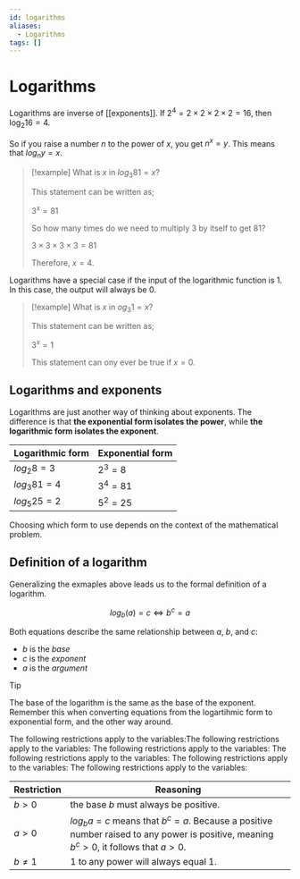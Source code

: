 ```yaml
---
id: logarithms
aliases:
  - Logarithms
tags: []
---
```


# Logarithms

Logarithms are inverse of [[exponents]]. If $2^4=2\times2\times2\times2=16$,
then $\log_2{16} = 4$.

So if you raise a number $n$ to the power of $x$, you get $n^x=y$. This means
that $log_n{y} = x$.

> [!example] What is $x$ in $log_3{81} = x$?
>
> This statement can be written as;
>
> $3^x=81$
>
> So how many times do we need to multiply $3$ by itself to get $81$?
>
> $3\times3\times3\times3=81$
>
> Therefore, $x=4$.

Logarithms have a special case if the input of the logarithmic function is $1$.
In this case, the output will always be 0.

> [!example] What is $x$ in $og_3{1} = x$?
>
> This statement can be written as;
>
> $3^x=1$
>
> This statement can ony ever be true if $x=0$.

## Logarithms and exponents

Logarithms are just another way of thinking about exponents. The difference is
that **the exponential form isolates the power**, while **the logarithmic form
isolates the exponent**.

| Logarithmic form | Exponential form |
| ---------------- | ---------------- |
| $log_2{8}=3$     | $2^3=8$          |
| $log_3{81}=4$    | $3^4=81$         |
| $log_5{25}=2$    | $5^2=25$         |

Choosing which form to use depends on the context of the mathematical problem.

## Definition of a logarithm

Generalizing the exmaples above leads us to the formal definition of a
logarithm.

$$ log_b(a) = c \iff b^c = a $$

Both equations describe the same relationship between $a$, $b$, and $c$:

- $b$ is the _base_
- $c$ is the _exponent_
- $a$ is the _argument_

> [!tip]
>
> The base of the logarithm is the same as the base of the exponent. Remember
> this when converting equations from the logartihmic form to exponential form,
> and the other way around.

The following restrictions apply to the variables:The following restrictions
apply to the variables: The following restrictions apply to the variables: The
following restrictions apply to the variables: The following restrictions apply
to the variables: The following restrictions apply to the variables:

| Restriction | Reasoning                                                                                                                                 |
| ----------- | ----------------------------------------------------------------------------------------------------------------------------------------- |
| $b > 0$     | the base $b$ must always be positive.                                                                                                     |
| $a > 0$     | $log_b{a}=c$ means that $b^c = a$. Because a positive number raised to any power is positive, meaning $b^c > 0$, it follows that $a > 0$. |
| $b\neq{1}$  | $1$ to any power will always equal $1$.                                                                                                   |
